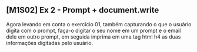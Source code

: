 ## [M1S02] Ex 2 - Prompt + document.write

Agora levando em conta o exercício 01, também capturando o que o usuário digita com o prompt, faça-o digitar o seu nome em um prompt e o email dele em outro prompt, em seguida imprima em uma tag html h4 as duas informações digitadas pelo usuário.
